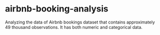 # airbnb-booking-analysis
Analyzing the data of Airbnb bookings dataset that contains approximately 49 thousand observations. It has both numeric and categorical data.
